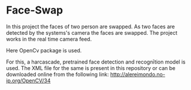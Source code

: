 # Face-Swap
In this project the faces of two person are swapped. As two faces are detected by the systems's camera the faces are swapped.
The project works in the real time camera feed. 

Here OpenCv package is used.

For this, a harcascade, pretrained face detection and recognītion model is used. The XML file for the same is present in this repository or can be downloaded online from the following link:
<a> http://alereimondo.no-ip.org/OpenCV/34 </a>
